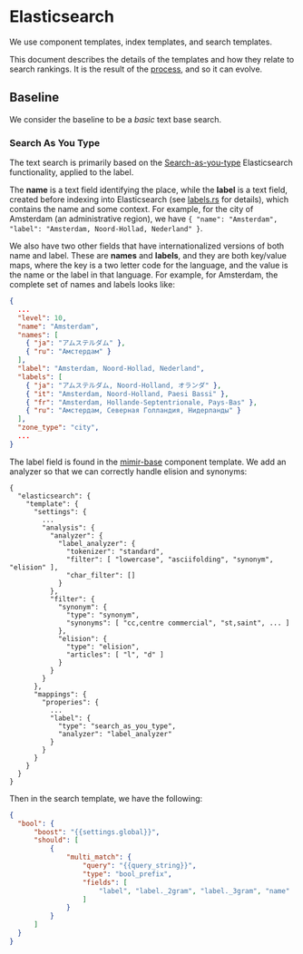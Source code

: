 # Elasticsearch

We use component templates, index templates, and search templates.

This document describes the details of the templates and how they relate to search rankings. It is
the result of the [process](/docs/process/elasticsearch.md), and so it can evolve.

## Baseline

We consider the baseline to be a *basic* text base search.

### Search As You Type

The text search is primarily based on the
[Search-as-you-type](https://www.elastic.co/guide/en/elasticsearch/reference/current/search-as-you-type.html)
Elasticsearch functionality, applied to the label.

The **name** is a text field identifying the place, while the **label** is a text field, created
before indexing into Elasticsearch (see [labels.rs](/src/labels.rs]) for details), which contains
the name and some context. For example, for the city of Amsterdam (an administrative region), we
have `{ "name": "Amsterdam", "label": "Amsterdam, Noord-Hollad, Nederland" }`.

We also have two other fields that have internationalized versions of both name and label. These are 
**names** and **labels**, and they are both key/value maps, where the key is a two letter code for
the language, and the value is the name or the label in that language. For example, for Amsterdam,
the complete set of names and labels looks like:

```json
{
  ...
  "level": 10,
  "name": "Amsterdam",
  "names": [
    { "ja": "アムステルダム" },
    { "ru": "Амстердам" }
  ],
  "label": "Amsterdam, Noord-Hollad, Nederland",
  "labels": [
    { "ja": "アムステルダム, Noord-Holland, オランダ" },
    { "it": "Amsterdam, Noord-Holland, Paesi Bassi" },
    { "fr": "Amsterdam, Hollande-Septentrionale, Pays-Bas" },
    { "ru": "Амстердам, Северная Голландия, Нидерланды" }
  ],
  "zone_type": "city",
  ...
}
```

The label field is found in the
[mimir-base](/config/elasticsearch/templates/component/mimir-base.json) component template. We add
an analyzer so that we can correctly handle elision and synonyms:

```
{
  "elasticsearch": {
    "template": {
      "settings": {
        ...
        "analysis": {
          "analyzer": {
            "label_analyzer": {
              "tokenizer": "standard",
              "filter": [ "lowercase", "asciifolding", "synonym", "elision" ],
              "char_filter": []
            }
          },
          "filter": {
            "synonym": {
              "type": "synonym",
              "synonyms": [ "cc,centre commercial", "st,saint", ... ]
            },
            "elision": {
              "type": "elision",
              "articles": [ "l", "d" ]
            }
          }
        }
      },
      "mappings": {
        "properies": {
          ...
          "label": {
            "type": "search_as_you_type",
            "analyzer": "label_analyzer"
          }
        }
      }
    }
  }
}
```

Then in the search template, we have the following:

```json
{
  "bool": {
      "boost": "{{settings.global}}",
      "should": [
          {
              "multi_match": {
                  "query": "{{query_string}}",
                  "type": "bool_prefix",
                  "fields": [
                      "label", "label._2gram", "label._3gram", "name"
                  ]
              }
          }
      ]
  }
}
```


